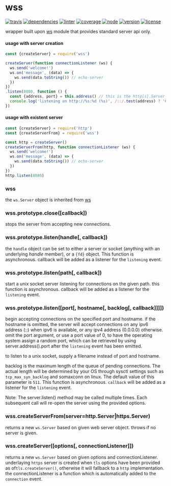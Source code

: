wss
===
[![travis](https://img.shields.io/travis/ivoputzer/m.flatten.svg?style=flat-square)](https://travis-ci.org/ivoputzer/m.flatten)
[![dependencies](https://img.shields.io/badge/dependencies-none-blue.svg?style=flat-square&colorB=44CC11)](package.json)
[![linter](https://img.shields.io/badge/coding%20style-standard-brightgreen.svg?style=flat-square)](http://standardjs.com/)
[![coverage](https://img.shields.io/coveralls/ivoputzer/m.flatten.svg?style=flat-square)](https://coveralls.io/github/ivoputzer/m.flatten?branch=master)
[![node](https://img.shields.io/badge/node-6%2B-blue.svg?style=flat-square)](https://nodejs.org/docs/v6.0.0/api)
[![version](https://img.shields.io/npm/v/m.flatten.svg?style=flat-square&colorB=007EC6)](https://www.npmjs.com/package/m.flatten)
[![license](https://img.shields.io/badge/license-MIT-blue.svg?style=flat-square&colorB=007EC6)](https://spdx.org/licenses/MIT)

wrapper built upon [ws](https://www.npmjs.org/package/ws) module that provides standard server api only.

#### usage with server creation

```javascript
const {createServer} = require('wss')

createServer(function connectionListener (ws) {
  ws.send('welcome!')
  ws.on('message', (data) => {
    ws.send(data.toString()) // echo-server
  })
})
.listen(8080, function () {
  const {address, port} = this.address() // this is the http[s].Server
  console.log('listening on http://%s:%d (%s)', /::/.test(address) ? '0.0.0.0' : address, port)
})
```

#### usage with existent server
```javascript
const {createServer} = require('http')
const {createServerFrom} = require('wss')

const http = createServer()
createServerFrom(http, function connectionListener (ws) {
  ws.send('welcome!')
  ws.on('message', (data) => {
    ws.send(data.toString()) // echo-server
  })
})
http.listen(8080)
```

### wss
the `ws.Server` object is inherited from [ws](http://npmjs.org/ws)

### wss.prototype.close([callback])
stops the server from accepting new connections.

### wss.prototype.listen(handle[, callback])
the `handle` object can be set to either a server or socket (anything with an underlying _handle_ member), or a `{fd}` object. This function is asynchronous. callback will be added as a listener for the `listening` event.

### wss.prototype.listen(path[, callback])
start a unix socket server listening for connections on the given path. this function is asynchronous. callback will be added as a listener for the `listening` event.

### wss.prototype.listen([port[, hostname[, backlog[, callback]]]])
begin accepting connections on the specified port and hostname. if the hostname is omitted, the server will accept connections on any ipv6 address (::) when ipv6 is available, or any ipv4 address (0.0.0.0) otherwise. omit the port argument, or use a port value of 0, to have the operating system assign a random port, which can be retrieved by using server.address().port after the `listening` event has been emitted.

to listen to a unix socket, supply a filename instead of port and hostname.

backlog is the maximum length of the queue of pending connections. The actual length will be determined by your OS through sysctl settings such as `tcp_max_syn_backlog` and somaxconn on linux. The default value of this parameter is `511`. This function is asynchronous. `callback` will be added as a listener for the `listening` event.

Note: The server.listen() method may be called multiple times. Each subsequent call will re-open the server using the provided options.

### wss.createServerFrom(server=http.Server|https.Server)
returns a new `ws.Server` based on given web server object.
throws if no server is given.

### wss.createServer([options[, connectionListener]])
returns a new `ws.Server` based on given options and connectionListener. underlaying `https` server is created when `tls` options have been provided as of`tls.createServer()`, otherwise it will fallback to a `http` implementation. the connectionListener is a function which is automatically added to the `connection` event.
